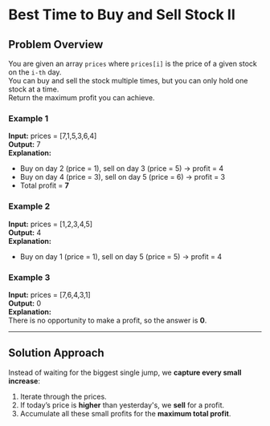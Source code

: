 # Best Time to Buy and Sell Stock II

## Problem Overview
You are given an array `prices` where `prices[i]` is the price of a given stock on the `i-th` day.  
You can buy and sell the stock multiple times, but you can only hold one stock at a time.  
Return the maximum profit you can achieve.

### Example 1
**Input:** prices = [7,1,5,3,6,4]  
**Output:** 7  
**Explanation:**
- Buy on day 2 (price = 1), sell on day 3 (price = 5) → profit = 4
- Buy on day 4 (price = 3), sell on day 5 (price = 6) → profit = 3
- Total profit = **7**

### Example 2
**Input:** prices = [1,2,3,4,5]  
**Output:** 4  
**Explanation:**
- Buy on day 1 (price = 1), sell on day 5 (price = 5) → profit = 4

### Example 3
**Input:** prices = [7,6,4,3,1]  
**Output:** 0  
**Explanation:**  
There is no opportunity to make a profit, so the answer is **0**.

---

## Solution Approach
Instead of waiting for the biggest single jump, we **capture every small increase**:
1. Iterate through the prices.
2. If today’s price is **higher** than yesterday's, we **sell** for a profit.
3. Accumulate all these small profits for the **maximum total profit**.
